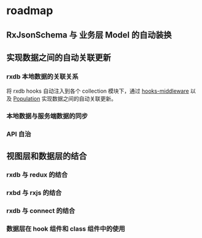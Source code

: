 # roadmap

## RxJsonSchema 与 业务层 Model 的自动装换

##  实现数据之间的自动关联更新

### rxdb 本地数据的关联关系
  
将 rxdb hooks 自动注入到各个 collection 模块下，通过 [hooks-middleware](https://rxdb.info/middleware.html) 以及 [Population](https://rxdb.info/population.html) 实现数据之间的自动关联更新。

### 本地数据与服务端数据的同步

### API 自治

## 视图层和数据层的结合

### rxdb 与 redux 的结合

### rxbd 与 rxjs 的结合

### rxdb 与 connect 的结合

### 数据层在 hook 组件和 class 组件中的使用


